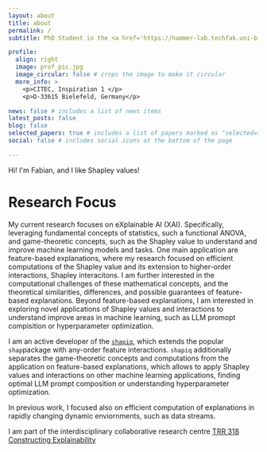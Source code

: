 ```yaml
---
layout: about
title: about
permalink: /
subtitle: PhD Student in the <a href='https://hammer-lab.techfak.uni-bielefeld.de/'> Machine Learning Group </a> at Bielefeld University. Shapley Enthusiast and <a href='https://shapiq.readthedocs.io/en/latest/#'>shapiq</a Developer.

profile:
  align: right
  image: prof_pic.jpg
  image_circular: false # crops the image to make it circular
  more_info: >
    <p>CITEC, Inspiration 1 </p>
    <p>D-33615 Bielefeld, Germany</p>

news: false # includes a list of news items
latest_posts: false
blog: false
selected_papers: true # includes a list of papers marked as "selected={true}"
social: false # includes social icons at the bottom of the page

---
```


Hi! I'm Fabian, and I like Shapley values!

# Research Focus
My current research focuses on eXplainable AI (XAI). Specifically, leveraging fundamental concepts of statistics, such a functional ANOVA, and game-theoretic concepts, such as the Shapley value to understand and improve machine learning models and tasks. One main application are feature-based explanations, where my research focused on efficient computations of the Shapley value and its extension to higher-order interactions, Shapley interacitons. I am further interested in the computational challenges of these mathematical concepts, and the theoretical similarities, differences, and possible guarantees of feature-based explanations. Beyond feature-based explanations, I am interested in exploring novel applications of Shapley values and interactions to understand improve areas in machine learning, such as LLM promopt compisition or hyperparameter optimization.

I am an active developer of the [`shapiq`](https://shapiq.readthedocs.io/en/latest/#), which extends the popular `shap`package with any-order feature interactions. `shapiq` additionally separates the game-theoretic concepts and computations from the application on feature-based explanations, which allows to apply Shapley values and interactions on other machine learning applications, finding optimal LLM prompt composition or understanding hyperparameter optimization.

In previous work, I focused also on efficient computation of explanations in rapidly changing dynamic enviornments, such as data streams.

I am part of the interdisciplinary collaborative research centre [TRR 318 Constructing Explainability](https://trr318.uni-paderborn.de/en/)
